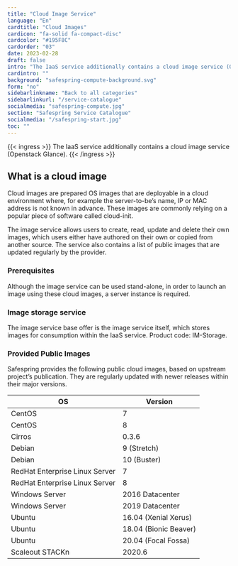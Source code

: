 ```yaml
---
title: "Cloud Image Service"
language: "En"
cardtitle: "Cloud Images"
cardicon: "fa-solid fa-compact-disc"
cardcolor: "#195F8C"
cardorder: "03"
date: 2023-02-28
draft: false
intro: "The IaaS service additionally contains a cloud image service (Openstack Glance)."
cardintro: ""
background: "safespring-compute-background.svg"
form: "no"
sidebarlinkname: "Back to all categories"
sidebarlinkurl: "/service-catalogue"
socialmedia: "safespring-compute.jpg"
section: "Safespring Service Catalogue"
socialmedia: "/safespring-start.jpg"
toc: ""
---
```


{{< ingress >}}
The IaaS service additionally contains a cloud image service (Openstack Glance).
{{< /ingress >}}

## What is a cloud image

Cloud images are prepared OS images that are deployable in a cloud environment where, for example the server-to-be’s name, IP or MAC address is not known in advance. These images are commonly relying on a popular piece of software called cloud-init.

The image service allows users to create, read, update and delete their own images, which users either have authored on their own or copied from another source. The service also contains a list of public images that are updated regularly by the provider.

### Prerequisites

Although the image service can be used stand-alone, in order to launch an image using these cloud images, a server instance is required.

### Image storage service

The image service base offer is the image service itself, which stores images for consumption within the IaaS service. Product code: IM-Storage.

### Provided Public Images

Safespring provides the following public cloud images, based on upstream project’s publication. They are regularly updated with newer releases within their major versions.

| OS                             | Version               |
|--------------------------------|-----------------------|
| CentOS                         | 7                     |
| CentOS                         | 8                     |
| Cirros                         | 0.3.6                 |
| Debian                         | 9 (Stretch)           |
| Debian                         | 10 (Buster)           |
| RedHat Enterprise Linux Server | 7                     |
| RedHat Enterprise Linux Server | 8                     |
| Windows Server                 | 2016 Datacenter       |
| Windows Server                 | 2019 Datacenter       |
| Ubuntu                         | 16.04 (Xenial Xerus)  |
| Ubuntu                         | 18.04 (Bionic Beaver) |
| Ubuntu                         | 20.04 (Focal Fossa)   |
| Scaleout STACKn                | 2020.6                |


